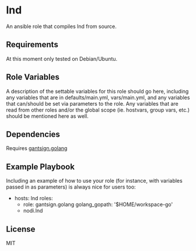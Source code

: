 lnd
=========

An ansible role that compiles lnd from source.


Requirements
------------

At this moment only tested on Debian/Ubuntu.

Role Variables
--------------

A description of the settable variables for this role should go here, including any variables that are in defaults/main.yml, vars/main.yml, and any variables that can/should be set via parameters to the role. Any variables that are read from other roles and/or the global scope (ie. hostvars, group vars, etc.) should be mentioned here as well.

Dependencies
------------

Requires [gantsign.golang](https://galaxy.ansible.com/gantsign/golang)

Example Playbook
----------------

Including an example of how to use your role (for instance, with variables passed in as parameters) is always nice for users too:

  - hosts: lnd
    roles:
      - role: gantsign.golang
        golang_gopath: '$HOME/workspace-go'
      - nodi.lnd

License
-------

MIT